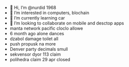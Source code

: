 - 👋 Hi, I’m @nurdid 1968
- 👀 I’m interested in computers, blochain
- 🌱 I’m currently learning car
- 💞️ I’m looking to collaborate on mobile and desctop apps
- manta network pacific cloclo allowe
- 6 month ago alone dances
- dzabol damage toilet all
- push propusk na more
- Denver party decimals smull
- sekvensor dyor 113 claim
- polihedra claim 29 apr closed

